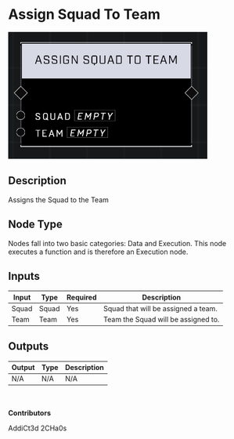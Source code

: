 # Assign Squad To Team
![alt text](assign-squad-to-team.png)
## Description
Assigns the Squad to the Team

## Node Type
Nodes fall into two basic categories: Data and Execution. This node executes a function and is therefore an Execution node.

## Inputs
| Input            | Type             | Required | Description												    |
|------------------|------------------|----------|--------------------------------------------------------------|
| Squad | Squad | Yes | Squad that will be assigned a team. |
| Team | Team | Yes | Team the Squad will be assigned to. |

## Outputs
| Output           | Type             | Description												     |
|------------------|------------------|--------------------------------------------------------------|
| N/A | N/A | N/A |

\
\
**Contributors**

AddiCt3d 2CHa0s